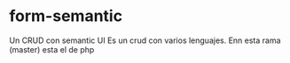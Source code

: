# form-semantic
Un CRUD con semantic UI
Es un crud con varios lenguajes.
Enn esta rama (master) esta el de php
